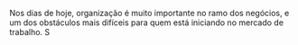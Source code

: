 Nos dias de hoje, organização é muito importante no ramo dos negócios, e um dos obstáculos mais difíceis para quem está iniciando no mercado de trabalho. S
